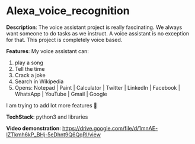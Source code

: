 # Alexa_voice_recognition
**Description**:
The voice assistant project is really fascinating.
We always want someone to do tasks as we instruct. A voice assistant is no exception for that.
This project is completely voice based.

**Features**:
My voice assistant can:
1) play a song
2) Tell the time
3) Crack a joke
4) Search in Wikipedia
5) Opens:
Notepad | 
Paint | 
Calculator | 
Twitter | 
LinkedIn | 
Facebook | 
WhatsApp | 
YouTube | 
Gmail | 
Google

I am trying to add lot more features 🎯

**TechStack**:
python3 and libraries

**Video demonstration**:
https://drive.google.com/file/d/1mnAE-IZTkmh6kP_BHj-5eDhnt9Q6QqRI/view
